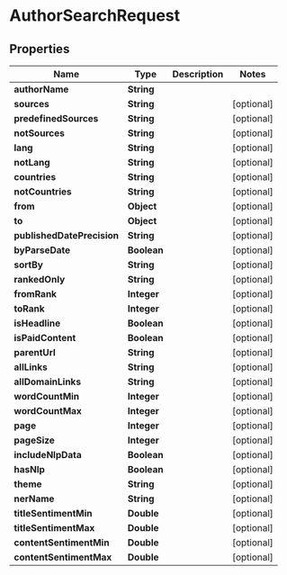 

# AuthorSearchRequest


## Properties

| Name | Type | Description | Notes |
|------------ | ------------- | ------------- | -------------|
|**authorName** | **String** |  |  |
|**sources** | **String** |  |  [optional] |
|**predefinedSources** | **String** |  |  [optional] |
|**notSources** | **String** |  |  [optional] |
|**lang** | **String** |  |  [optional] |
|**notLang** | **String** |  |  [optional] |
|**countries** | **String** |  |  [optional] |
|**notCountries** | **String** |  |  [optional] |
|**from** | **Object** |  |  [optional] |
|**to** | **Object** |  |  [optional] |
|**publishedDatePrecision** | **String** |  |  [optional] |
|**byParseDate** | **Boolean** |  |  [optional] |
|**sortBy** | **String** |  |  [optional] |
|**rankedOnly** | **String** |  |  [optional] |
|**fromRank** | **Integer** |  |  [optional] |
|**toRank** | **Integer** |  |  [optional] |
|**isHeadline** | **Boolean** |  |  [optional] |
|**isPaidContent** | **Boolean** |  |  [optional] |
|**parentUrl** | **String** |  |  [optional] |
|**allLinks** | **String** |  |  [optional] |
|**allDomainLinks** | **String** |  |  [optional] |
|**wordCountMin** | **Integer** |  |  [optional] |
|**wordCountMax** | **Integer** |  |  [optional] |
|**page** | **Integer** |  |  [optional] |
|**pageSize** | **Integer** |  |  [optional] |
|**includeNlpData** | **Boolean** |  |  [optional] |
|**hasNlp** | **Boolean** |  |  [optional] |
|**theme** | **String** |  |  [optional] |
|**nerName** | **String** |  |  [optional] |
|**titleSentimentMin** | **Double** |  |  [optional] |
|**titleSentimentMax** | **Double** |  |  [optional] |
|**contentSentimentMin** | **Double** |  |  [optional] |
|**contentSentimentMax** | **Double** |  |  [optional] |



